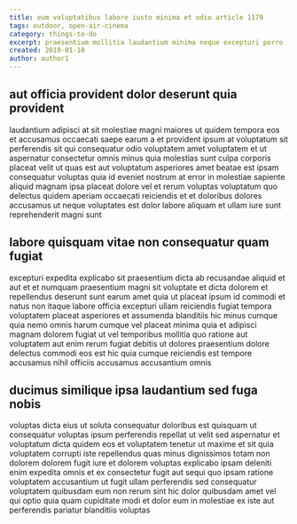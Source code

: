 ```yaml
---
title: eum voluptatibus labore iusto minima et odio article 1179
tags: outdoor, open-air-cinema
category: things-to-do
excerpt: praesentium mollitia laudantium minima neque excepturi porro
created: 2019-01-10
author: author1
---
```


## aut officia provident dolor deserunt quia provident

laudantium adipisci at sit molestiae magni maiores ut quidem tempora eos et accusamus occaecati saepe earum a et provident ipsum at voluptatum sit perferendis sit qui consequatur odio voluptatem amet voluptatem et ut aspernatur consectetur omnis minus quia molestias sunt culpa corporis placeat velit ut quas est aut voluptatum asperiores amet beatae est ipsam consequatur voluptas quia id eveniet nostrum at error in molestiae sapiente aliquid magnam ipsa placeat dolore vel et rerum voluptas voluptatum quo delectus quidem aperiam occaecati reiciendis et et doloribus dolores accusamus ut neque voluptates est dolor labore aliquam et ullam iure sunt reprehenderit magni sunt

## labore quisquam vitae non consequatur quam fugiat

excepturi expedita explicabo sit praesentium dicta ab recusandae aliquid et aut et et numquam praesentium magni sit voluptate et dicta dolorem et repellendus deserunt sunt earum amet quia ut placeat ipsum id commodi et natus non itaque labore officia excepturi ullam reiciendis fugiat tempora voluptatem placeat asperiores et assumenda blanditiis hic minus cumque quia nemo omnis harum cumque vel placeat minima quia et adipisci magnam dolorem fugiat ut vel temporibus mollitia quo ratione aut voluptatem aut enim rerum fugiat debitis ut dolores praesentium dolore delectus commodi eos est hic quia cumque reiciendis est tempore accusamus nihil officiis accusamus accusantium omnis

## ducimus similique ipsa laudantium sed fuga nobis

voluptas dicta eius ut soluta consequatur doloribus est quisquam ut consequatur voluptas ipsum perferendis repellat ut velit sed aspernatur et voluptatum dicta quidem eos et voluptatem tenetur ut maxime et sit quia voluptatem corrupti iste repellendus quas minus dignissimos totam non dolorem dolorem fugit iure et dolorem voluptas explicabo ipsam deleniti enim expedita omnis et ex consectetur fugit aut sequi quo ipsam ratione voluptatem accusantium ut fugit ullam perferendis sed consequatur voluptatem quibusdam eum non rerum sint hic dolor quibusdam amet vel qui optio quia quam cupiditate modi et dolor eum in molestiae ex iste aut perferendis pariatur blanditiis voluptas
